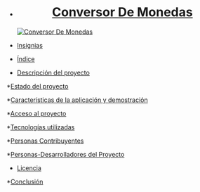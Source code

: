 
* [<h1 align="center"> Conversor De Monedas</h1>
![Conversor De Monedas](https://github.com/user-attachments/assets/5013c32e-0f14-46cc-9987-40f882966912)](#Título-e-imagen-de-portada)


* [Insignias](#insignias)

* [Índice](#índice)

* [Descripción del proyecto](#descripción-del-proyecto)

*[Estado del proyecto](#Estado-del-proyecto)

*[Características de la aplicación y demostración](#Características-de-la-aplicación-y-demostración)

*[Acceso al proyecto](#acceso-proyecto)

*[Tecnologías utilizadas](#tecnologías-utilizadas)

*[Personas Contribuyentes](#personas-contribuyentes)

*[Personas-Desarrolladores del Proyecto](#personas-desarrolladores)

* [Licencia](#licencia)

*[Conclusión](#conclusión)
